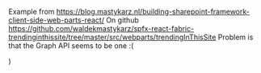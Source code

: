 Example from https://blog.mastykarz.nl/building-sharepoint-framework-client-side-web-parts-react/
On github https://github.com/waldekmastykarz/spfx-react-fabric-trendinginthissite/tree/master/src/webparts/trendingInThisSite
Problem is that the Graph API seems to be one :(
    
)